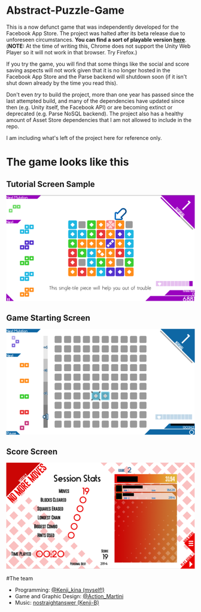 # Abstract-Puzzle-Game
This is a now defunct game that was independently developed for the Facebook App Store. The project was halted after its beta release due to unforeseen circumstances. **You can find a sort of playable version [here](https://kensai.github.io/Unity-Puzzle-Game/)**. (**NOTE:** At the time of writing this, Chrome does not support the Unity Web Player so it will not work in that browser. Try Firefox.)

If you try the game, you will find that some things like the social and score saving aspects will not work given that it is no longer hosted in the Facebook App Store and the Parse backend will shutdown soon (if it isn't shut down already by the time you read this).

Don't even _try_ to build the project, more than one year has passed since the last attempted build, and many of the dependencies have updated since then (e.g. Unity itself, the Facebook API) or are becoming extinct or deprecated (e.g. Parse NoSQL backend). The project also has a healthy amount of Asset Store dependencies that I am not allowed to include in the repo.

I am including what's left of the project here for reference only.

# The game looks like this

## Tutorial Screen Sample
![Tutorial Screen Sample](/Screenshots/Tutorialitis.png?raw=true "Tutorial Screen Sample")

## Game Starting Screen
![Game Starting Screen](/Screenshots/2014_10_10_18_48_22_Poozel_en_Facebook.png?raw=true "Game Starting Screen")

## Score Screen
![Score Screen](/Screenshots/2014_10_10_18_51_30_Poozel_en_Facebook.png?raw=true "Score Screen")

#The team

- Programming: [@Kenji_kina (myself!)](https://twitter.com/Kenji_kina)
- Game and Graphic Design: [@Action_Martini](https://twitter.com/ActionMartini)
- Music: [nostraightanswer (Kenji-B)](https://nostraightanswer.bandcamp.com/album/poozel-ost)
